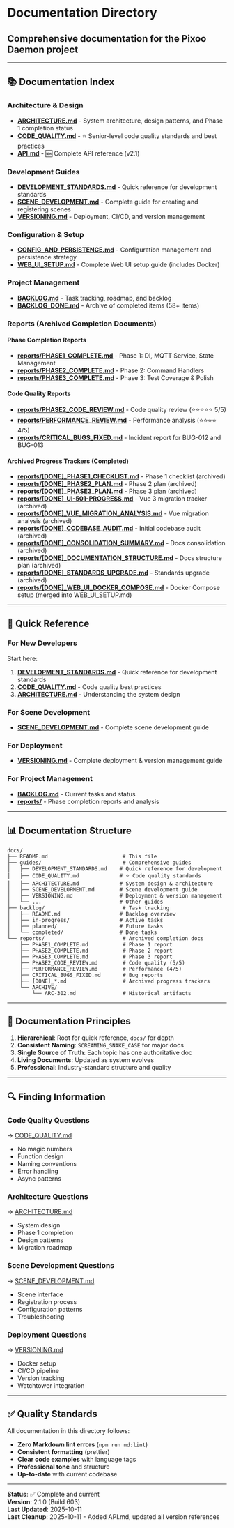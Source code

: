 # Documentation Directory

## Comprehensive documentation for the Pixoo Daemon project

---

## 📚 Documentation Index

### **Architecture & Design**

- **[ARCHITECTURE.md](./ARCHITECTURE.md)** - System architecture, design patterns, and Phase 1 completion status
- **[CODE_QUALITY.md](./CODE_QUALITY.md)** - ⭐ Senior-level code quality standards and best practices
- **[API.md](./API.md)** - 🆕 Complete API reference (v2.1)

### **Development Guides**

- **[DEVELOPMENT_STANDARDS.md](./guides/DEVELOPMENT_STANDARDS.md)** - Quick reference for development standards
- **[SCENE_DEVELOPMENT.md](./SCENE_DEVELOPMENT.md)** - Complete guide for creating and registering scenes
- **[VERSIONING.md](./guides/VERSIONING.md)** - Deployment, CI/CD, and version management

### **Configuration & Setup**

- **[CONFIG_AND_PERSISTENCE.md](./CONFIG_AND_PERSISTENCE.md)** - Configuration management and persistence strategy
- **[WEB_UI_SETUP.md](./WEB_UI_SETUP.md)** - Complete Web UI setup guide (includes Docker)

### **Project Management**

- **[BACKLOG.md](./BACKLOG.md)** - Task tracking, roadmap, and backlog
- **[BACKLOG_DONE.md](./BACKLOG_DONE.md)** - Archive of completed items (58+ items)

### **Reports** (Archived Completion Documents)

#### **Phase Completion Reports**

- **[reports/PHASE1_COMPLETE.md](./reports/PHASE1_COMPLETE.md)** - Phase 1: DI, MQTT Service, State Management
- **[reports/PHASE2_COMPLETE.md](./reports/PHASE2_COMPLETE.md)** - Phase 2: Command Handlers
- **[reports/PHASE3_COMPLETE.md](./reports/PHASE3_COMPLETE.md)** - Phase 3: Test Coverage & Polish

#### **Code Quality Reports**

- **[reports/PHASE2_CODE_REVIEW.md](./reports/PHASE2_CODE_REVIEW.md)** - Code quality review (⭐⭐⭐⭐⭐ 5/5)
- **[reports/PERFORMANCE_REVIEW.md](./reports/PERFORMANCE_REVIEW.md)** - Performance analysis (⭐⭐⭐⭐ 4/5)
- **[reports/CRITICAL_BUGS_FIXED.md](./reports/CRITICAL_BUGS_FIXED.md)** - Incident report for BUG-012 and BUG-013

#### **Archived Progress Trackers** (Completed)

- **[reports/\[DONE\]\_PHASE1_CHECKLIST.md](./reports/[DONE]_PHASE1_CHECKLIST.md)** - Phase 1 checklist (archived)
- **[reports/\[DONE\]\_PHASE2_PLAN.md](./reports/[DONE]_PHASE2_PLAN.md)** - Phase 2 plan (archived)
- **[reports/\[DONE\]\_PHASE3_PLAN.md](./reports/[DONE]_PHASE3_PLAN.md)** - Phase 3 plan (archived)
- **[reports/\[DONE\]\_UI-501-PROGRESS.md](./reports/[DONE]_UI-501-PROGRESS.md)** - Vue 3 migration tracker (archived)
- **[reports/\[DONE\]\_VUE_MIGRATION_ANALYSIS.md](./reports/[DONE]_VUE_MIGRATION_ANALYSIS.md)** -
  Vue migration analysis (archived)
- **[reports/\[DONE\]\_CODEBASE_AUDIT.md](./reports/[DONE]_CODEBASE_AUDIT.md)** - Initial codebase audit (archived)
- **[reports/\[DONE\]\_CONSOLIDATION_SUMMARY.md](./reports/[DONE]_CONSOLIDATION_SUMMARY.md)** - Docs consolidation (archived)
- **[reports/\[DONE\]\_DOCUMENTATION_STRUCTURE.md](./reports/[DONE]_DOCUMENTATION_STRUCTURE.md)** - Docs structure plan (archived)
- **[reports/\[DONE\]\_STANDARDS_UPGRADE.md](./reports/[DONE]_STANDARDS_UPGRADE.md)** - Standards upgrade (archived)
- **[reports/\[DONE\]\_WEB_UI_DOCKER_COMPOSE.md](./reports/[DONE]_WEB_UI_DOCKER_COMPOSE.md)** -
  Docker Compose setup (merged into WEB_UI_SETUP.md)

---

## 🎯 Quick Reference

### **For New Developers**

Start here:

1. **[DEVELOPMENT_STANDARDS.md](./guides/DEVELOPMENT_STANDARDS.md)** - Quick reference for development standards
2. **[CODE_QUALITY.md](./CODE_QUALITY.md)** - Code quality best practices
3. **[ARCHITECTURE.md](./ARCHITECTURE.md)** - Understanding the system design

### **For Scene Development**

- **[SCENE_DEVELOPMENT.md](./SCENE_DEVELOPMENT.md)** - Complete scene development guide

### **For Deployment**

- **[VERSIONING.md](./guides/VERSIONING.md)** - Complete deployment & version management guide

### **For Project Management**

- **[BACKLOG.md](./BACKLOG.md)** - Current tasks and status
- **[reports/](./reports/)** - Phase completion reports and analysis

---

## 📊 Documentation Structure

```text
docs/
├── README.md                        # This file
├── guides/                          # Comprehensive guides
│   ├── DEVELOPMENT_STANDARDS.md    # Quick reference for development
│   ├── CODE_QUALITY.md             # ⭐ Code quality standards
│   ├── ARCHITECTURE.md             # System design & architecture
│   ├── SCENE_DEVELOPMENT.md        # Scene development guide
│   ├── VERSIONING.md               # Deployment & version management
│   └── ...                         # Other guides
├── backlog/                         # Task tracking
│   ├── README.md                   # Backlog overview
│   ├── in-progress/                # Active tasks
│   ├── planned/                    # Future tasks
│   └── completed/                  # Done tasks
└── reports/                         # Archived completion docs
    ├── PHASE1_COMPLETE.md           # Phase 1 report
    ├── PHASE2_COMPLETE.md           # Phase 2 report
    ├── PHASE3_COMPLETE.md           # Phase 3 report
    ├── PHASE2_CODE_REVIEW.md        # Code quality (5/5)
    ├── PERFORMANCE_REVIEW.md        # Performance (4/5)
    ├── CRITICAL_BUGS_FIXED.md       # Bug reports
    ├── [DONE]_*.md                  # Archived progress trackers
    └── ARCHIVE/
        └── ARC-302.md               # Historical artifacts
```

---

## 🎨 Documentation Principles

1. **Hierarchical**: Root for quick reference, `docs/` for depth
2. **Consistent Naming**: `SCREAMING_SNAKE_CASE` for major docs
3. **Single Source of Truth**: Each topic has one authoritative doc
4. **Living Documents**: Updated as system evolves
5. **Professional**: Industry-standard structure and quality

---

## 🔍 Finding Information

### **Code Quality Questions**

→ [CODE_QUALITY.md](./CODE_QUALITY.md)

- No magic numbers
- Function design
- Naming conventions
- Error handling
- Async patterns

### **Architecture Questions**

→ [ARCHITECTURE.md](./ARCHITECTURE.md)

- System design
- Phase 1 completion
- Design patterns
- Migration roadmap

### **Scene Development Questions**

→ [SCENE_DEVELOPMENT.md](./SCENE_DEVELOPMENT.md)

- Scene interface
- Registration process
- Configuration patterns
- Troubleshooting

### **Deployment Questions**

→ [VERSIONING.md](./guides/VERSIONING.md)

- Docker setup
- CI/CD pipeline
- Version tracking
- Watchtower integration

---

## ✅ Quality Standards

All documentation in this directory follows:

- **Zero Markdown lint errors** (`npm run md:lint`)
- **Consistent formatting** (prettier)
- **Clear code examples** with language tags
- **Professional tone** and structure
- **Up-to-date** with current codebase

---

**Status**: ✅ Complete and current  
**Version**: 2.1.0 (Build 603)  
**Last Updated**: 2025-10-11  
**Last Cleanup**: 2025-10-11 - Added API.md, updated all version references

